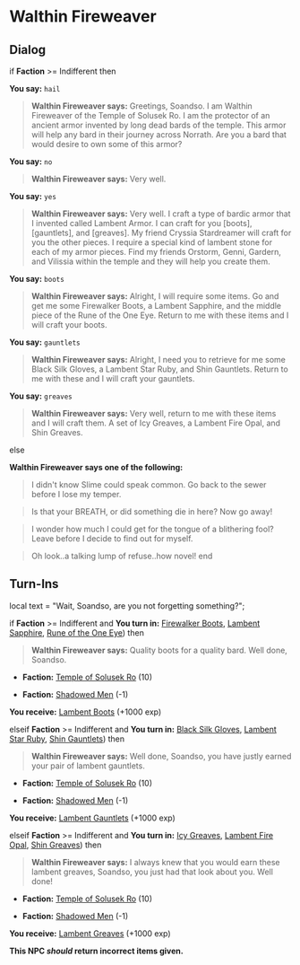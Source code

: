 # Walthin Fireweaver


## Dialog

if **Faction** >= Indifferent then


**You say:** `hail`




>**Walthin Fireweaver says:** Greetings, Soandso. I am Walthin Fireweaver of the Temple of Solusek Ro. I am the protector of an ancient armor invented by long dead bards of the temple. This armor will help any bard in their journey across Norrath. Are you a bard that would desire to own some of this armor?


**You say:** `no`




>**Walthin Fireweaver says:** Very well.


**You say:** `yes`




>**Walthin Fireweaver says:** Very well. I craft a type of bardic armor that I invented called Lambent Armor. I can craft for you [boots], [gauntlets], and [greaves]. My friend Cryssia Stardreamer will craft for you the other pieces. I require a special kind of lambent stone for each of my armor pieces.  Find my friends Orstorm, Genni, Gardern, and Vilissia within the temple and they will help you create them.


**You say:** `boots`




>**Walthin Fireweaver says:** Alright, I will require some items. Go and get me some Firewalker Boots, a Lambent Sapphire, and the middle piece of the Rune of the One Eye. Return to me with these items and I will craft your boots.


**You say:** `gauntlets`




>**Walthin Fireweaver says:** Alright, I need you to retrieve for me some Black Silk Gloves, a Lambent Star Ruby, and Shin Gauntlets. Return to me with these and I will craft your gauntlets.


**You say:** `greaves`




>**Walthin Fireweaver says:** Very well, return to me with these items and I will craft them. A set of Icy Greaves, a Lambent Fire Opal, and Shin Greaves.


else


**Walthin Fireweaver says one of the following:**

>I didn't know Slime could speak common.  Go back to the sewer before I lose my temper.

>Is that your BREATH, or did something die in here?  Now go away!

>I wonder how much I could get for the tongue of a blithering fool?  Leave before I decide to find out for myself.

>Oh look..a talking lump of refuse..how novel!
end

## Turn-Ins



local text = "Wait, Soandso, are you not forgetting something?";



if **Faction** >= Indifferent and  **You turn in:** [Firewalker Boots](/item/2318), [Lambent Sapphire](/item/10119), [Rune of the One Eye](/item/10561)) then


>**Walthin Fireweaver says:** Quality boots for a quality bard. Well done, Soandso.


* __Faction:__ [Temple of Solusek Ro](/faction/415) (10)




* __Faction:__ [Shadowed Men](/faction/416) (-1)
   


 **You receive:**  [Lambent Boots](/item/4159) (+1000 exp)

elseif **Faction** >= Indifferent and  **You turn in:** [Black Silk Gloves](/item/2319), [Lambent Star Ruby](/item/10117), [Shin Gauntlets](/item/4114)) then


>**Walthin Fireweaver says:** Well done, Soandso, you have justly earned your pair of lambent gauntlets.


* __Faction:__ [Temple of Solusek Ro](/faction/415) (10)




* __Faction:__ [Shadowed Men](/faction/416) (-1)
   


 **You receive:**  [Lambent Gauntlets](/item/4157) (+1000 exp)

elseif **Faction** >= Indifferent and  **You turn in:** [Icy Greaves](/item/4115), [Lambent Fire Opal](/item/10128), [Shin Greaves](/item/4116)) then


>**Walthin Fireweaver says:** I always knew that you would earn these lambent greaves, Soandso, you just had that look about you. Well done!


* __Faction:__ [Temple of Solusek Ro](/faction/415) (10)




* __Faction:__ [Shadowed Men](/faction/416) (-1)
   


 **You receive:**  [Lambent Greaves](/item/4158) (+1000 exp)

**This NPC *should* return incorrect items given.**

